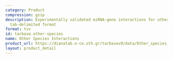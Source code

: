 ```yaml
---
category: Product
compression: gzip
description: Experimentally validated miRNA-gene interactions for other species in
  tab-delimited format
format: tsv
id: tarbase.other-species
name: Other Species Interactions
product_url: https://dianalab.e-ce.uth.gr/tarbasev9/data/Other_species_TarBase-v9.tsv.gz
layout: product_detail
---
```

